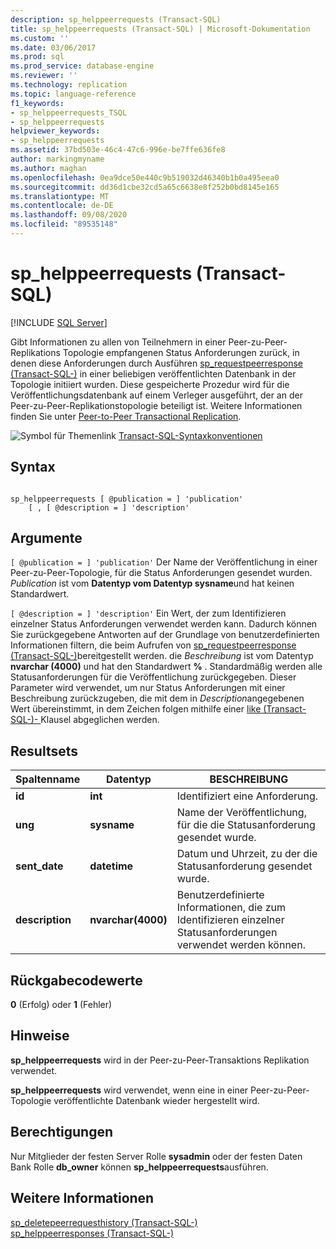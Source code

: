 ```yaml
---
description: sp_helppeerrequests (Transact-SQL)
title: sp_helppeerrequests (Transact-SQL) | Microsoft-Dokumentation
ms.custom: ''
ms.date: 03/06/2017
ms.prod: sql
ms.prod_service: database-engine
ms.reviewer: ''
ms.technology: replication
ms.topic: language-reference
f1_keywords:
- sp_helppeerrequests_TSQL
- sp_helppeerrequests
helpviewer_keywords:
- sp_helppeerrequests
ms.assetid: 37bd503e-46c4-47c6-996e-be7ffe636fe8
author: markingmyname
ms.author: maghan
ms.openlocfilehash: 0ea9dce50e440c9b519032d46340b1b0a495eea0
ms.sourcegitcommit: dd36d1cbe32cd5a65c6638e8f252b0bd8145e165
ms.translationtype: MT
ms.contentlocale: de-DE
ms.lasthandoff: 09/08/2020
ms.locfileid: "89535148"
---
```

# <a name="sp_helppeerrequests-transact-sql"></a>sp_helppeerrequests (Transact-SQL)
[!INCLUDE [SQL Server](../../includes/applies-to-version/sqlserver.md)]

  Gibt Informationen zu allen von Teilnehmern in einer Peer-zu-Peer-Replikations Topologie empfangenen Status Anforderungen zurück, in denen diese Anforderungen durch Ausführen [sp_requestpeerresponse &#40;Transact-SQL-&#41;](../../relational-databases/system-stored-procedures/sp-requestpeerresponse-transact-sql.md) in einer beliebigen veröffentlichten Datenbank in der Topologie initiiert wurden. Diese gespeicherte Prozedur wird für die Veröffentlichungsdatenbank auf einem Verleger ausgeführt, der an der Peer-zu-Peer-Replikationstopologie beteiligt ist. Weitere Informationen finden Sie unter [Peer-to-Peer Transactional Replication](../../relational-databases/replication/transactional/peer-to-peer-transactional-replication.md).  
  
 ![Symbol für Themenlink](../../database-engine/configure-windows/media/topic-link.gif "Symbol für Themenlink") [Transact-SQL-Syntaxkonventionen](../../t-sql/language-elements/transact-sql-syntax-conventions-transact-sql.md)  
  
## <a name="syntax"></a>Syntax  
  
```  
  
sp_helppeerrequests [ @publication = ] 'publication'  
    [ , [ @description = ] 'description'  
```  
  
## <a name="arguments"></a>Argumente  
`[ @publication = ] 'publication'` Der Name der Veröffentlichung in einer Peer-zu-Peer-Topologie, für die Status Anforderungen gesendet wurden. *Publication* ist vom **Datentyp vom Datentyp sysname**und hat keinen Standardwert.  
  
`[ @description = ] 'description'` Ein Wert, der zum Identifizieren einzelner Status Anforderungen verwendet werden kann. Dadurch können Sie zurückgegebene Antworten auf der Grundlage von benutzerdefinierten Informationen filtern, die beim Aufrufen von [sp_requestpeerresponse &#40;Transact-SQL-&#41;](../../relational-databases/system-stored-procedures/sp-requestpeerresponse-transact-sql.md)bereitgestellt werden. die *Beschreibung* ist vom Datentyp **nvarchar (4000)** und hat den Standardwert **%** . Standardmäßig werden alle Statusanforderungen für die Veröffentlichung zurückgegeben. Dieser Parameter wird verwendet, um nur Status Anforderungen mit einer Beschreibung zurückzugeben, die mit dem in *Description*angegebenen Wert übereinstimmt, in dem Zeichen folgen mithilfe einer [like &#40;Transact-SQL-&#41;- ](../../t-sql/language-elements/like-transact-sql.md) Klausel abgeglichen werden.  
  
## <a name="result-sets"></a>Resultsets  
  
|Spaltenname|Datentyp|BESCHREIBUNG|  
|-----------------|---------------|-----------------|  
|**id**|**int**|Identifiziert eine Anforderung.|  
|**ung**|**sysname**|Name der Veröffentlichung, für die die Statusanforderung gesendet wurde.|  
|**sent_date**|**datetime**|Datum und Uhrzeit, zu der die Statusanforderung gesendet wurde.|  
|**description**|**nvarchar(4000)**|Benutzerdefinierte Informationen, die zum Identifizieren einzelner Statusanforderungen verwendet werden können.|  
  
## <a name="return-code-values"></a>Rückgabecodewerte  
 **0** (Erfolg) oder **1** (Fehler)  
  
## <a name="remarks"></a>Hinweise  
 **sp_helppeerrequests** wird in der Peer-zu-Peer-Transaktions Replikation verwendet.  
  
 **sp_helppeerrequests** wird verwendet, wenn eine in einer Peer-zu-Peer-Topologie veröffentlichte Datenbank wieder hergestellt wird.  
  
## <a name="permissions"></a>Berechtigungen  
 Nur Mitglieder der festen Server Rolle **sysadmin** oder der festen Daten Bank Rolle **db_owner** können **sp_helppeerrequests**ausführen.  
  
## <a name="see-also"></a>Weitere Informationen  
 [sp_deletepeerrequesthistory &#40;Transact-SQL-&#41;](../../relational-databases/system-stored-procedures/sp-deletepeerrequesthistory-transact-sql.md)   
 [sp_helppeerresponses &#40;Transact-SQL-&#41;](../../relational-databases/system-stored-procedures/sp-helppeerresponses-transact-sql.md)  
  
  
